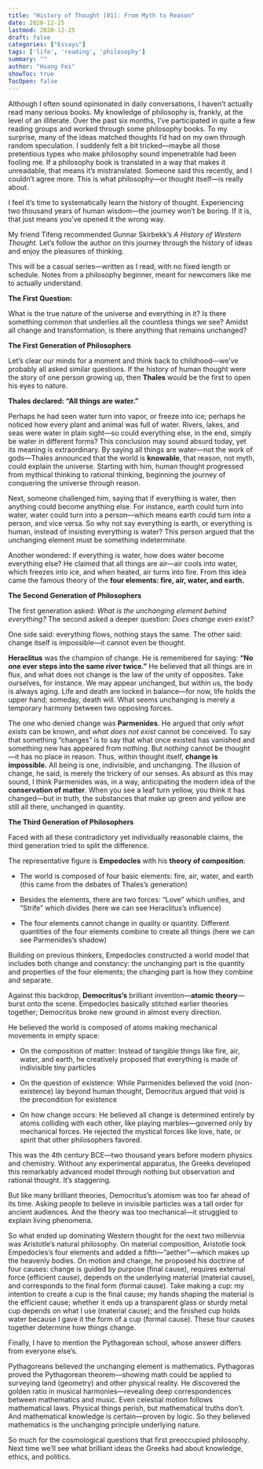 ```yaml
---
title: "History of Thought [01]: From Myth to Reason"
date: 2020-12-25
lastmod: 2020-12-25
draft: false
categories: ["Essays"]
tags: ['life', 'reading', 'philosophy']
summary: ""
author: "Huang Fei"
showToc: true
TocOpen: false
---
```


Although I often sound opinionated in daily conversations, I haven’t actually read many serious books. My knowledge of philosophy is, frankly, at the level of an illiterate. Over the past six months, I’ve participated in quite a few reading groups and worked through some philosophy books. To my surprise, many of the ideas matched thoughts I’d had on my own through random speculation. I suddenly felt a bit tricked—maybe all those pretentious types who make philosophy sound impenetrable had been fooling me. If a philosophy book is translated in a way that makes it unreadable, that means it’s mistranslated. Someone said this recently, and I couldn’t agree more. This is what philosophy—or thought itself—is really about.

I feel it’s time to systematically learn the history of thought. Experiencing two thousand years of human wisdom—the journey won’t be boring. If it is, that just means you’ve opened it the wrong way.

My friend Tifeng recommended Gunnar Skirbekk’s *A History of Western Thought*. Let’s follow the author on this journey through the history of ideas and enjoy the pleasures of thinking.

This will be a casual series—written as I read, with no fixed length or schedule. Notes from a philosophy beginner, meant for newcomers like me to actually understand.

**The First Question:**

What is the true nature of the universe and everything in it? Is there something common that underlies all the countless things we see? Amidst all change and transformation, is there anything that remains unchanged?

**The First Generation of Philosophers**

Let’s clear our minds for a moment and think back to childhood—we’ve probably all asked similar questions. If the history of human thought were the story of one person growing up, then **Thales** would be the first to open his eyes to nature.

**Thales declared: “All things are water.”**

Perhaps he had seen water turn into vapor, or freeze into ice; perhaps he noticed how every plant and animal was full of water. Rivers, lakes, and seas were water in plain sight—so could everything else, in the end, simply be water in different forms? This conclusion may sound absurd today, yet its meaning is extraordinary. By saying all things are water—not the work of gods—Thales announced that the world is **knowable**, that reason, not myth, could explain the universe. Starting with him, human thought progressed from mythical thinking to rational thinking, beginning the journey of conquering the universe through reason.

Next, someone challenged him, saying that if everything is water, then anything could become anything else. For instance, earth could turn into water, water could turn into a person—which means earth could turn into a person, and vice versa. So why not say everything is earth, or everything is human, instead of insisting everything is water? This person argued that the unchanging element must be something indeterminate.

Another wondered: if everything is water, how does water become everything else? He claimed that all things are air—air cools into water, which freezes into ice, and when heated, air turns into fire. From this idea came the famous theory of the **four elements: fire, air, water, and earth.**

**The Second Generation of Philosophers**

The first generation asked: *What is the unchanging element behind everything?* The second asked a deeper question: *Does change even exist?*

One side said: everything flows, nothing stays the same. The other said: change itself is impossible—it cannot even be thought.

**Heraclitus** was the champion of change. He is remembered for saying: **“No one ever steps into the same river twice.”** He believed that all things are in flux, and what does not change is the law of the unity of opposites. Take ourselves, for instance. We may appear unchanged, but within us, the body is always aging. Life and death are locked in balance—for now, life holds the upper hand; someday, death will. What seems unchanging is merely a temporary harmony between two opposing forces.

The one who denied change was **Parmenides**. He argued that only *what exists* can be known, and *what does not exist* cannot be conceived. To say that something “changes” is to say that what once existed has vanished and something new has appeared from nothing. But *nothing* cannot be thought—it has no place in reason. Thus, within thought itself, **change is impossible.** All being is one, indivisible, and unchanging. The illusion of change, he said, is merely the trickery of our senses. As absurd as this may sound, I think Parmenides was, in a way, anticipating the modern idea of the **conservation of matter**. When you see a leaf turn yellow, you think it has changed—but in truth, the substances that make up green and yellow are still all there, unchanged in quantity.

**The Third Generation of Philosophers**

Faced with all these contradictory yet individually reasonable claims, the third generation tried to split the difference.

The representative figure is **Empedocles** with his **theory of composition**:

- The world is composed of four basic elements: fire, air, water, and earth (this came from the debates of Thales’s generation)

- Besides the elements, there are two forces: “Love” which unifies, and “Strife” which divides (here we can see Heraclitus’s influence)

- The four elements cannot change in quality or quantity. Different quantities of the four elements combine to create all things (here we can see Parmenides’s shadow)

Building on previous thinkers, Empedocles constructed a world model that includes both change and constancy: the unchanging part is the quantity and properties of the four elements; the changing part is how they combine and separate.

Against this backdrop, **Democritus’s** brilliant invention—**atomic theory**—burst onto the scene. Empedocles basically stitched earlier theories together; Democritus broke new ground in almost every direction.

He believed the world is composed of atoms making mechanical movements in empty space:

- On the composition of matter: Instead of tangible things like fire, air, water, and earth, he creatively proposed that everything is made of indivisible tiny particles

- On the question of existence: While Parmenides believed the void (non-existence) lay beyond human thought, Democritus argued that void is the precondition for existence

- On how change occurs: He believed all change is determined entirely by atoms colliding with each other, like playing marbles—governed only by mechanical forces. He rejected the mystical forces like love, hate, or spirit that other philosophers favored.

This was the 4th century BCE—two thousand years before modern physics and chemistry. Without any experimental apparatus, the Greeks developed this remarkably advanced model through nothing but observation and rational thought. It’s staggering.

But like many brilliant theories, Democritus’s atomism was too far ahead of its time. Asking people to believe in invisible particles was a tall order for ancient audiences. And the theory was too mechanical—it struggled to explain living phenomena.

So what ended up dominating Western thought for the next two millennia was Aristotle’s natural philosophy. On material composition, Aristotle took Empedocles’s four elements and added a fifth—”aether”—which makes up the heavenly bodies. On motion and change, he proposed his doctrine of four causes: change is guided by purpose (final cause), requires external force (efficient cause), depends on the underlying material (material cause), and corresponds to the final form (formal cause). Take making a cup: my intention to create a cup is the final cause; my hands shaping the material is the efficient cause; whether it ends up a transparent glass or sturdy metal cup depends on what I use (material cause); and the finished cup holds water because I gave it the form of a cup (formal cause). These four causes together determine how things change.

Finally, I have to mention the Pythagorean school, whose answer differs from everyone else’s.

Pythagoreans believed the unchanging element is mathematics. Pythagoras proved the Pythagorean theorem—showing math could be applied to surveying land (geometry) and other physical reality. He discovered the golden ratio in musical harmonies—revealing deep correspondences between mathematics and music. Even celestial motion follows mathematical laws. Physical things perish, but mathematical truths don’t. And mathematical knowledge is certain—proven by logic. So they believed mathematics is the unchanging principle underlying nature.

So much for the cosmological questions that first preoccupied philosophy. Next time we’ll see what brilliant ideas the Greeks had about knowledge, ethics, and politics.
